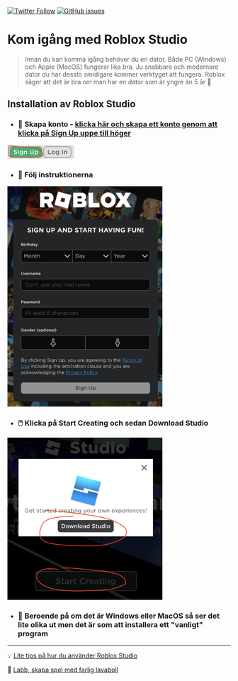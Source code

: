 
[![Twitter Follow](https://img.shields.io/twitter/follow/taxonomythorild?style=social)](https://twitter.com/taxonomythorild?s=20)
[![GitHub issues](https://img.shields.io/github/issues/fthorild/roblox-starter-kit)](https://github.com/fthorild/roblox-starter-kit/issues)


# Kom igång med Roblox Studio

> Innan du kan komma igång behöver du en dator. Både PC (Windows) och Apple (MacOS) fungerar lika bra. Ju snabbare och modernare dator du har dessto smidigare kommer verktyget att fungera. Roblox säger att det är bra om man har en dator som är yngre än 5 år 👶

## Installation av Roblox Studio

* ### 🛫 Skapa konto - [klicka här och skapa ett konto genom att klicka på Sign Up uppe till höger](https://www.roblox.com/create)

<img src="./resources/images/signup.png" width="150">

* ### 🧾 Följ instruktionerna

<img src="./resources/images/signupForm.png" width="350">

* ### 🖱️ Klicka på Start Creating och sedan Download Studio

<img src="./resources/images/create.png" width="350">

* ### 🤖 Beroende på om det är Windows eller MacOS så ser det lite olika ut men det är som att installera ett "vanligt" program

------
💡 [Lite tips på hur du använder Roblox Studio](./resources/robloxstudio.md)

🤖 [Labb, skapa spel med farlig lavaboll](./resources/labs.md)
